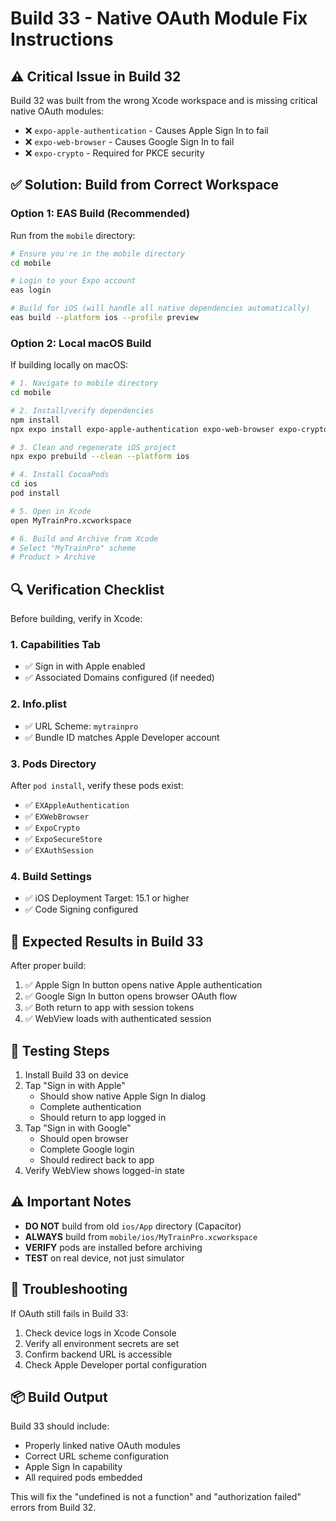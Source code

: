# Build 33 - Native OAuth Module Fix Instructions

## ⚠️ Critical Issue in Build 32
Build 32 was built from the wrong Xcode workspace and is missing critical native OAuth modules:
- ❌ `expo-apple-authentication` - Causes Apple Sign In to fail
- ❌ `expo-web-browser` - Causes Google Sign In to fail  
- ❌ `expo-crypto` - Required for PKCE security

## ✅ Solution: Build from Correct Workspace

### Option 1: EAS Build (Recommended)
Run from the `mobile` directory:

```bash
# Ensure you're in the mobile directory
cd mobile

# Login to your Expo account
eas login

# Build for iOS (will handle all native dependencies automatically)
eas build --platform ios --profile preview
```

### Option 2: Local macOS Build
If building locally on macOS:

```bash
# 1. Navigate to mobile directory
cd mobile

# 2. Install/verify dependencies
npm install
npx expo install expo-apple-authentication expo-web-browser expo-crypto expo-auth-session expo-secure-store

# 3. Clean and regenerate iOS project
npx expo prebuild --clean --platform ios

# 4. Install CocoaPods
cd ios
pod install

# 5. Open in Xcode
open MyTrainPro.xcworkspace

# 6. Build and Archive from Xcode
# Select "MyTrainPro" scheme
# Product > Archive
```

## 🔍 Verification Checklist

Before building, verify in Xcode:

### 1. Capabilities Tab
- ✅ Sign in with Apple enabled
- ✅ Associated Domains configured (if needed)

### 2. Info.plist
- ✅ URL Scheme: `mytrainpro`
- ✅ Bundle ID matches Apple Developer account

### 3. Pods Directory
After `pod install`, verify these pods exist:
- ✅ `EXAppleAuthentication`
- ✅ `EXWebBrowser`
- ✅ `ExpoCrypto`
- ✅ `ExpoSecureStore`
- ✅ `EXAuthSession`

### 4. Build Settings
- ✅ iOS Deployment Target: 15.1 or higher
- ✅ Code Signing configured

## 🚀 Expected Results in Build 33

After proper build:
1. ✅ Apple Sign In button opens native Apple authentication
2. ✅ Google Sign In button opens browser OAuth flow
3. ✅ Both return to app with session tokens
4. ✅ WebView loads with authenticated session

## 📱 Testing Steps

1. Install Build 33 on device
2. Tap "Sign in with Apple"
   - Should show native Apple Sign In dialog
   - Complete authentication
   - Should return to app logged in
3. Tap "Sign in with Google"  
   - Should open browser
   - Complete Google login
   - Should redirect back to app
4. Verify WebView shows logged-in state

## ⚠️ Important Notes

- **DO NOT** build from old `ios/App` directory (Capacitor)
- **ALWAYS** build from `mobile/ios/MyTrainPro.xcworkspace`
- **VERIFY** pods are installed before archiving
- **TEST** on real device, not just simulator

## 🔧 Troubleshooting

If OAuth still fails in Build 33:
1. Check device logs in Xcode Console
2. Verify all environment secrets are set
3. Confirm backend URL is accessible
4. Check Apple Developer portal configuration

## 📦 Build Output

Build 33 should include:
- Properly linked native OAuth modules
- Correct URL scheme configuration
- Apple Sign In capability
- All required pods embedded

This will fix the "undefined is not a function" and "authorization failed" errors from Build 32.